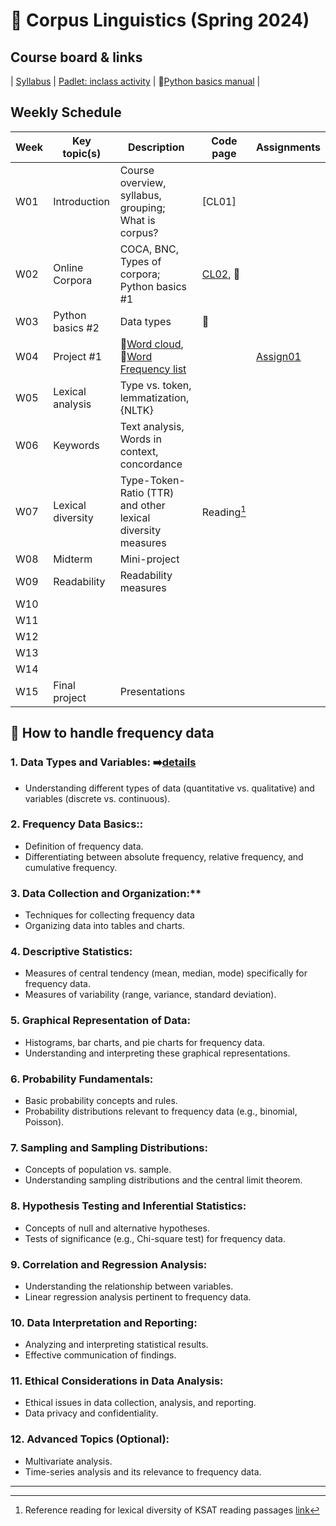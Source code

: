 # 🌿 Corpus Linguistics (Spring 2024)

## Course board & links
| [Syllabus]() | [Padlet: inclass activity]() | 📗[Python basics manual](https://github.com/MK316/Coding4ET/blob/main/README.md) |

## Weekly Schedule

|Week|Key topic(s)|Description|Code page|Assignments|
|--|--|--|--|--|
|W01|Introduction|Course overview, syllabus, grouping; What is corpus?|[CL01]||
|W02|Online Corpora|COCA, BNC, Types of corpora; Python basics #1|[CL02](https://github.com/MK316/Spring2024/blob/main/Corpus/CL02.md), 📗||
|W03|Python basics #2|Data types|📗||
|W04|Project #1| 🔸[Word cloud](https://github.com/MK316/Spring2024/blob/main/Corpus/wordcloud.md), 🔸[Word Frequency list](https://github.com/MK316/Spring2024/blob/main/Corpus/NLP01.ipynb)||[Assign01](https://github.com/MK316/Spring2024/blob/main/Corpus/assignment/assign01.md)|
|W05|Lexical analysis|Type vs. token, lemmatization, {NLTK}|||
|W06|Keywords|Text analysis, Words in context, concordance|||
|W07|Lexical diversity|Type-Token-Ratio (TTR) and other lexical diversity measures|Reading[^1]||
|W08|Midterm|Mini-project|||
|W09|Readability|Readability measures|||
|W10|||||
|W11|||||
|W12|||||
|W13|||||
|W14|||||
|W15|Final project|Presentations|||

## 📙 How to handle frequency data

### 1. **Data Types and Variables:** ➡️[details](https://github.com/MK316/Spring2024/blob/main/Corpus/L01.md)
+ Understanding different types of data (quantitative vs. qualitative) and variables (discrete vs. continuous).
### 2. **Frequency Data Basics::**
+ Definition of frequency data.
+ Differentiating between absolute frequency, relative frequency, and cumulative frequency.

### 3. **Data Collection and Organization:****

+ Techniques for collecting frequency data
+ Organizing data into tables and charts.

### 4. **Descriptive Statistics:**

+ Measures of central tendency (mean, median, mode) specifically for frequency data.
+ Measures of variability (range, variance, standard deviation).

### 5. **Graphical Representation of Data:**
+ Histograms, bar charts, and pie charts for frequency data.
+ Understanding and interpreting these graphical representations.

### 6. **Probability Fundamentals:**
+ Basic probability concepts and rules.
+ Probability distributions relevant to frequency data (e.g., binomial, Poisson).

### 7. **Sampling and Sampling Distributions:**
+ Concepts of population vs. sample.
+ Understanding sampling distributions and the central limit theorem.

### 8. Hypothesis Testing and Inferential Statistics:
+ Concepts of null and alternative hypotheses.
+ Tests of significance (e.g., Chi-square test) for frequency data.

### 9. **Correlation and Regression Analysis:**
+ Understanding the relationship between variables.
+ Linear regression analysis pertinent to frequency data.

### 10. **Data Interpretation and Reporting:**
+ Analyzing and interpreting statistical results.
+ Effective communication of findings.

### 11. **Ethical Considerations in Data Analysis:**
+ Ethical issues in data collection, analysis, and reporting.
+ Data privacy and confidentiality.

### 12. **Advanced Topics (Optional):**

+ Multivariate analysis.
+ Time-series analysis and its relevance to frequency data.

---
[^1]: Reference reading for lexical diversity of KSAT reading passages [link](https://www.kci.go.kr/kciportal/landing/article.kci?arti_id=ART002898744#none)
